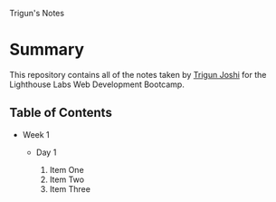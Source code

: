 Trigun's Notes

# Summary

This repository contains all of the notes taken by [Trigun Joshi](https://github.com/joshitrigun) for the Lighthouse Labs Web Development Bootcamp.

## Table of Contents

- Week 1
  - Day 1

    1. Item One
    2. Item Two
    3. Item Three
